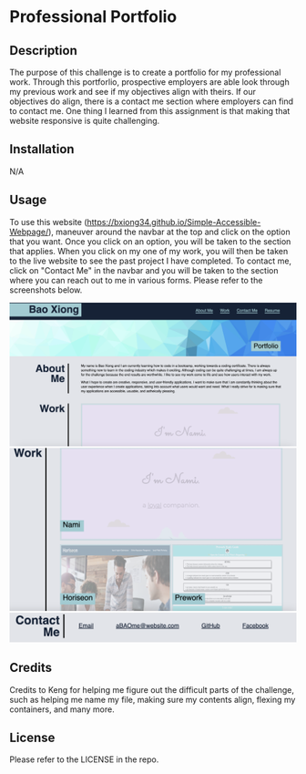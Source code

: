 # Professional Portfolio

## Description

The purpose of this challenge is to create a portfolio for my professional work. Through this portforlio, prospective employers are able look through my previous work and see if my objectives align with theirs. If our objectives do align, there is a contact me section where employers can find to contact me. One thing I learned from this assignment is that making that website responsive is quite challenging. 


## Installation

N/A


## Usage

To use this website (https://bxiong34.github.io/Simple-Accessible-Webpage/), maneuver around the navbar at the top and click on the option that you want. Once you click on an option, you will be taken to the section that applies. When you click on my one of my work, you will then be taken to the live website to see the past project I have completed. To contact me, click on "Contact Me" in the navbar and you will be taken to the section where you can reach out to me in various forms. Please refer to the screenshots below.

![Alt text](<assets/images/Screenshot 2023-09-18 at 5.09.38 PM.png>)
![Alt text](<assets/images/Screenshot 2023-09-18 at 5.17.02 PM.png>)
![Alt text](<assets/images/Screenshot 2023-09-18 at 5.12.04 PM.png>)


## Credits

Credits to Keng for helping me figure out the difficult parts of the challenge, such as helping me name my file, making sure my contents align, flexing my containers, and many more.


## License

Please refer to the LICENSE in the repo.